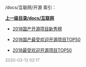 /docs/互联网/开源 索引：


**[上一级目录/docs/互联网](/docs/互联网/index.md)**

- [2018国产开源项目新秀榜](/docs/互联网/开源/2018国产开源项目新秀榜.md)

- [2018国产最受欢迎开源项目TOP50](/docs/互联网/开源/2018国产最受欢迎开源项目TOP50.md)

- [2018最受欢迎开源项目TOP50](/docs/互联网/开源/2018最受欢迎开源项目TOP50.md)


<font size=2 color='grey'> 2020-03-12 02:17 </font>